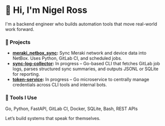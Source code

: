 # 👋 Hi, I'm Nigel Ross

I'm a backend engineer who builds automation tools that move real-world work forward.

### 🔧 Projects
- **[meraki_netbox_sync](https://github.com/yourusername/meraki_netbox_sync):** Sync Meraki network and device data into NetBox. Uses Python, GitLab CI, and scheduled jobs.
- **[sync-log-collector](https://github.com/yourusername/sync-log-collector):** In progress – Go-based CLI that fetches GitLab job logs, parses structured sync summaries, and outputs JSONL or SQLite for reporting.
- **[token-service](https://github.com/yourusername/token-service):** In progress – Go microservice to centrally manage credentials across CLI tools and internal bots.

### 🔧 Tools I Use
Go, Python, FastAPI, GitLab CI, Docker, SQLite, Bash, REST APIs

Let’s build systems that speak for themselves.
